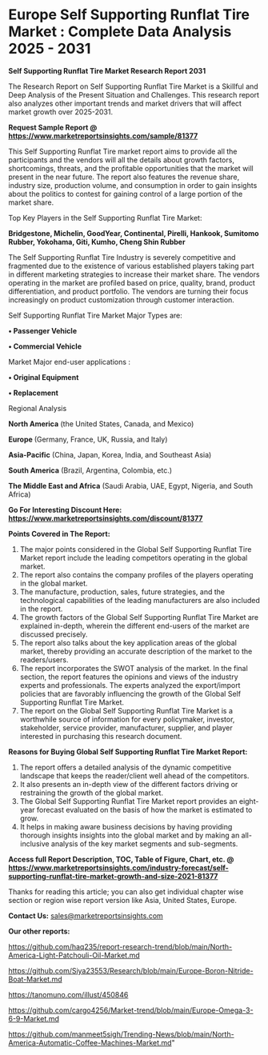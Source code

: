 # Europe Self Supporting Runflat Tire Market : Complete Data Analysis 2025 - 2031

<strong>Self Supporting Runflat Tire Market Research Report 2031</strong>

The Research Report on Self Supporting Runflat Tire Market is a Skillful and Deep Analysis of the Present Situation and Challenges. This research report also analyzes other important trends and market drivers that will affect market growth over 2025-2031.

<strong>Request Sample Report @ <a href=https://www.marketreportsinsights.com/sample/81377>https://www.marketreportsinsights.com/sample/81377</a></strong>

This Self Supporting Runflat Tire market report aims to provide all the participants and the vendors will all the details about growth factors, shortcomings, threats, and the profitable opportunities that the market will present in the near future. The report also features the revenue share, industry size, production volume, and consumption in order to gain insights about the politics to contest for gaining control of a large portion of the market share.

Top Key Players in the Self Supporting Runflat Tire Market:

<strong>Bridgestone, Michelin, GoodYear, Continental, Pirelli, Hankook, Sumitomo Rubber, Yokohama, Giti, Kumho, Cheng Shin Rubber</strong>

The Self Supporting Runflat Tire Industry is severely competitive and fragmented due to the existence of various established players taking part in different marketing strategies to increase their market share. The vendors operating in the market are profiled based on price, quality, brand, product differentiation, and product portfolio. The vendors are turning their focus increasingly on product customization through customer interaction.

Self Supporting Runflat Tire Market Major Types are:

<strong>• Passenger Vehicle

• Commercial Vehicle</strong>

Market Major end-user applications :

<strong>• Original Equipment

• Replacement</strong>

Regional Analysis

</u><strong><b>North America</b></strong> (the United States, Canada, and Mexico)

<strong><b>Europe </b></strong>(Germany, France, UK, Russia, and Italy)

<strong><b>Asia-Pacific</b></strong> (China, Japan, Korea, India, and Southeast Asia)

<strong><b>South America</b></strong> (Brazil, Argentina, Colombia, etc.)

<strong><b>The Middle East and Africa</b></strong> (Saudi Arabia, UAE, Egypt, Nigeria, and South Africa)

<strong>Go For Interesting Discount Here: <a href=https://www.marketreportsinsights.com/discount/81377>https://www.marketreportsinsights.com/discount/81377</a></strong>

<strong>Points Covered in The Report:</strong>
<ol>
  <li>The major points considered in the Global Self Supporting Runflat Tire Market report include the leading competitors operating in the global market.</li>
  <li>The report also contains the company profiles of the players operating in the global market.</li>
  <li>The manufacture, production, sales, future strategies, and the technological capabilities of the leading manufacturers are also included in the report.</li>
  <li>The growth factors of the Global Self Supporting Runflat Tire Market are explained in-depth, wherein the different end-users of the market are discussed precisely.</li>
  <li>The report also talks about the key application areas of the global market, thereby providing an accurate description of the market to the readers/users.</li>
  <li>The report incorporates the SWOT analysis of the market. In the final section, the report features the opinions and views of the industry experts and professionals. The experts analyzed the export/import policies that are favorably influencing the growth of the Global Self Supporting Runflat Tire Market.</li>
  <li>The report on the Global Self Supporting Runflat Tire Market is a worthwhile source of information for every policymaker, investor, stakeholder, service provider, manufacturer, supplier, and player interested in purchasing this research document.</li>
</ol>
<strong>Reasons for Buying Global Self Supporting Runflat Tire Market Report:</strong>

<ol>
  <li>The report offers a detailed analysis of the dynamic competitive landscape that keeps the reader/client well ahead of the competitors.</li>
  <li>It also presents an in-depth view of the different factors driving or restraining the growth of the global market.</li>
  <li>The Global Self Supporting Runflat Tire Market report provides an eight-year forecast evaluated on the basis of how the market is estimated to grow.</li>
  <li>It helps in making aware business decisions by having providing thorough insights insights into the global market and by making an all-inclusive analysis of the key market segments and sub-segments.</li>
</ol>
<strong>Access full Report Description, TOC, Table of Figure, Chart, etc. @ <a href=https://www.marketreportsinsights.com/industry-forecast/self-supporting-runflat-tire-market-growth-and-size-2021-81377>https://www.marketreportsinsights.com/industry-forecast/self-supporting-runflat-tire-market-growth-and-size-2021-81377</a></strong>


Thanks for reading this article; you can also get individual chapter wise section or region wise report version like Asia, United States, Europe.

<strong>Contact Us:</strong>
sales@marketreportsinsights.com

<strong>Our other reports:</strong>

<a href=https://github.com/haq235/report-research-trend/blob/main/North-America-Light-Patchouli-Oil-Market.md>https://github.com/haq235/report-research-trend/blob/main/North-America-Light-Patchouli-Oil-Market.md</a>

<a href=https://github.com/Siya23553/Research/blob/main/Europe-Boron-Nitride-Boat-Market.md>https://github.com/Siya23553/Research/blob/main/Europe-Boron-Nitride-Boat-Market.md</a>

<a href=https://tanomuno.com/illust/450846>https://tanomuno.com/illust/450846</a>

<a href=https://github.com/cargo4256/Market-trend/blob/main/Europe-Omega-3-6-9-Market.md>https://github.com/cargo4256/Market-trend/blob/main/Europe-Omega-3-6-9-Market.md</a>

<a href=https://github.com/manmeet5sigh/Trending-News/blob/main/North-America-Automatic-Coffee-Machines-Market.md>https://github.com/manmeet5sigh/Trending-News/blob/main/North-America-Automatic-Coffee-Machines-Market.md</a>"

